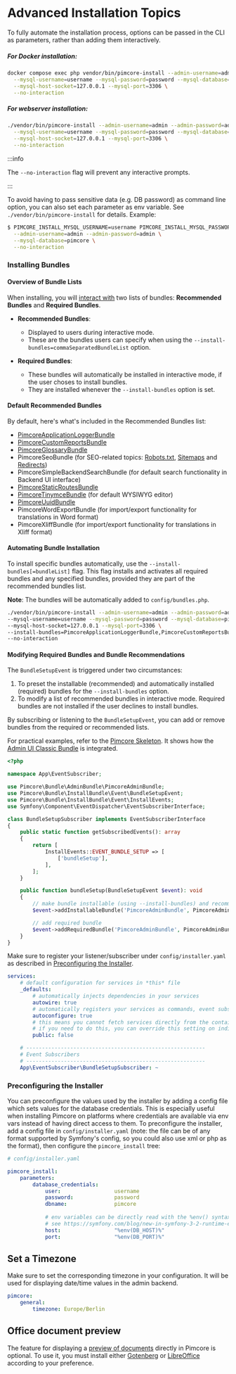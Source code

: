 # Advanced Installation Topics

To fully automate the installation process, options can be passed in the CLI as parameters, rather than adding them interactively. 

##### For Docker installation:

```bash
docker compose exec php vendor/bin/pimcore-install --admin-username=admin --admin-password=admin \
  --mysql-username=username --mysql-password=password --mysql-database=pimcore \
  --mysql-host-socket=127.0.0.1 --mysql-port=3306 \
  --no-interaction
```

##### For webserver installation:

```bash
./vendor/bin/pimcore-install --admin-username=admin --admin-password=admin \
  --mysql-username=username --mysql-password=password --mysql-database=pimcore \
  --mysql-host-socket=127.0.0.1 --mysql-port=3306 \
  --no-interaction
```

:::info

The `--no-interaction` flag will prevent any interactive prompts.

:::

To avoid having to pass sensitive data (e.g. DB password) as command line option, you can also set each parameter as env
variable. See `./vendor/bin/pimcore-install` for details. Example:

```bash
$ PIMCORE_INSTALL_MYSQL_USERNAME=username PIMCORE_INSTALL_MYSQL_PASSWORD=password ./vendor/bin/pimcore-install \
  --admin-username=admin --admin-password=admin \
  --mysql-database=pimcore \
  --no-interaction
```

### Installing Bundles

#### Overview of Bundle Lists

When installing, you will [interact with](#modifying-required-bundles-and-bundle-recommendations) two lists of
bundles: **Recommended Bundles** and **Required Bundles**.

- **Recommended Bundles**:
    - Displayed to users during interactive mode.
    - These are the bundles users can specify when using the `--install-bundles=commaSeparatedBundleList` option.

- **Required Bundles**:
    - These bundles will automatically be installed in interactive mode, if the user choses to install bundles.
    - They are installed whenever the `--install-bundles` option is set.

#### Default Recommended Bundles

By default, here's what's included in the Recommended Bundles list:

- [PimcoreApplicationLoggerBundle](../../18_Tools_and_Features/17_Application_Logger.md)
- [PimcoreCustomReportsBundle](../../18_Tools_and_Features/29_Custom_Reports.md)
- [PimcoreGlossaryBundle](../../18_Tools_and_Features/21_Glossary.md)
- PimcoreSeoBundle (for SEO-related topics: [Robots.txt](../../18_Tools_and_Features/38_Robots.txt.md), [Sitemaps](../../18_Tools_and_Features/39_Sitemaps.md) and [Redirects](../../02_MVC/04_Routing_and_URLs/04_Redirects.md))
- PimcoreSimpleBackendSearchBundle (for default search functionality in Backend UI interface)
- [PimcoreStaticRoutesBundle](../../02_MVC/04_Routing_and_URLs/02_Custom_Routes.md)
- [PimcoreTinymceBundle](https://github.com/pimcore/pimcore/blob/11.x/bundles/TinymceBundle/README.md) (for default WYSIWYG editor)
- [PimcoreUuidBundle](../../19_Development_Tools_and_Details/19_UUID_Support.md)
- PimcoreWordExportBundle (for import/export functionality for translations in Word format)
- PimcoreXliffBundle (for import/export functionality for translations in Xliff format)

#### Automating Bundle Installation

To install specific bundles automatically, use the `--install-bundles[=bundleList]` flag. This flag installs and
activates all required bundles and any specified bundles, provided they are part of the recommended bundles list.

**Note**: The bundles will be automatically added to `config/bundles.php`.

```bash
./vendor/bin/pimcore-install --admin-username=admin --admin-password=admin \
--mysql-username=username --mysql-password=password --mysql-database=pimcore \
--mysql-host-socket=127.0.0.1 --mysql-port=3306 \
--install-bundles=PimcoreApplicationLoggerBundle,PimcoreCustomReportsBundle \
--no-interaction
```

#### Modifying Required Bundles and Bundle Recommendations
The `BundleSetupEvent` is triggered under two circumstances:

1. To preset the installable (recommended) and automatically installed (required) bundles for the `--install-bundles` option.
2. To modify a list of recommended bundles in interactive mode. Required bundles are not installed if the user declines to install bundles.

By subscribing or listening to the `BundleSetupEvent`, you can add or remove bundles from the required or recommended lists.

For practical examples, refer to the [Pimcore Skeleton](https://github.com/pimcore/skeleton). It shows how the [Admin UI Classic Bundle](https://github.com/pimcore/admin-ui-classic-bundle) is integrated.

```php
<?php

namespace App\EventSubscriber;

use Pimcore\Bundle\AdminBundle\PimcoreAdminBundle;
use Pimcore\Bundle\InstallBundle\Event\BundleSetupEvent;
use Pimcore\Bundle\InstallBundle\Event\InstallEvents;
use Symfony\Component\EventDispatcher\EventSubscriberInterface;

class BundleSetupSubscriber implements EventSubscriberInterface
{
    public static function getSubscribedEvents(): array
    {
        return [
            InstallEvents::EVENT_BUNDLE_SETUP => [
                ['bundleSetup'],
            ],
        ];
    }

    public function bundleSetup(BundleSetupEvent $event): void
    {
        // make bundle installable (using --install-bundles) and recommend it in interactive installation
        $event->addInstallableBundle('PimcoreAdminBundle', PimcoreAdminBundle::class, true);

        // add required bundle
        $event->addRequiredBundle('PimcoreAdminBundle', PimcoreAdminBundle::class);
    }
}
```

Make sure to register your listener/subscriber under `config/installer.yaml` as described in [Preconfiguring the Installer](#preconfiguring-the-installer).

```yaml
services:
    # default configuration for services in *this* file
    _defaults:
        # automatically injects dependencies in your services
        autowire: true
        # automatically registers your services as commands, event subscribers, etc.
        autoconfigure: true
        # this means you cannot fetch services directly from the container via $container->get()
        # if you need to do this, you can override this setting on individual services
        public: false

    # ---------------------------------------------------------
    # Event Subscribers
    # ---------------------------------------------------------
    App\EventSubscriber\BundleSetupSubscriber: ~

```

### Preconfiguring the Installer

You can preconfigure the values used by the installer by adding a config file which sets values for the database
credentials. This is especially useful when installing Pimcore on platforms where credentials are available via env vars
instead of having direct access to them. To preconfigure the installer, add a config file in `config/installer.yaml` 
(note: the file can be of any format supported by Symfony's config, so you could also use xml or php as the format), then configure the `pimcore_install` tree:

```yaml
# config/installer.yaml

pimcore_install:
    parameters:
        database_credentials:
            user:                 username
            password:             password
            dbname:               pimcore
            
            # env variables can be directly read with the %env() syntax
            # see https://symfony.com/blog/new-in-symfony-3-2-runtime-environment-variables
            host:                 "%env(DB_HOST)%"
            port:                 "%env(DB_PORT)%"
```

## Set a Timezone
Make sure to set the corresponding timezone in your configuration. 
It will be used for displaying date/time values in the admin backend.

```yaml
pimcore:
    general:
        timezone: Europe/Berlin
```

## Office document preview

The feature for displaying a [preview of documents](../../04_Assets/03_Working_with_Thumbnails/05_Document_Thumbnails.md) directly in Pimcore is optional. To use it, you must install either [Gotenberg](../../23_Installation_and_Upgrade/03_System_Setup_and_Hosting/06_Additional_Tools_Installation.md#gotenberg) or [LibreOffice](../../23_Installation_and_Upgrade/03_System_Setup_and_Hosting/06_Additional_Tools_Installation.md#libreoffice-pdftotext-inkscape-) according to your preference.

